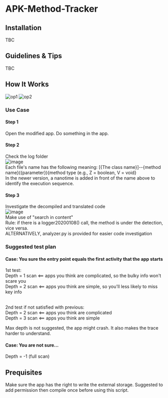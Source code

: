 # APK-Method-Tracker
## Installation
TBC
## Guidelines & Tips
TBC
## How It Works
![op1](https://user-images.githubusercontent.com/65654501/148697278-7d705787-68ef-4b2c-88c6-fe6021858552.png)
![op2](https://user-images.githubusercontent.com/65654501/148697716-522caf7b-540a-4d4f-82c6-ba66ed485de3.png)
### Use Case
#### Step 1
Open the modified app.
Do something in the app.
#### Step 2
Check the log folder<br>
![image](https://user-images.githubusercontent.com/65654501/148726267-cbffcc9b-fec4-4d6a-acdd-3a843a2c9192.png)<br>
Each file's name has the following meaning:
[{The class name}]--{method name}({parameter}){method type (e.g., Z = boolean, V = void}<br>
In the newer version, a nanotime is added in front of the name above to identify the execution sequence.
#### Step 3
Investigate the decompiled and translated code<br>
![image](https://user-images.githubusercontent.com/65654501/148731679-8d4261f8-9552-457c-b0f5-ae8969ae8d9e.png)<br>
Make use of "search in content"<br>
Rule: if there is a logger20200108() call, the method is under the detection, vice versa.<br>
ALTERNATIVELY, analyzer.py is provided for easier code investigation
### Suggested test plan
#### Case: You sure the entry point equals the first activity that the app starts
1st test:<br>
Depth = 1 scan <== apps you think are complicated, so the bulky info won't scare you<br>
Depth = 2 scan <== apps you think are simple, so you'll less likely to miss key info<br>
<br>

2nd test if not satisfied with previous:<br>
Depth = 2 scan <== apps you think are complicated<br>
Depth = 3 scan <== apps you think are simple<br>

Max depth is not suggested, the app might crash. It also makes the trace harder to understand.
#### Case: You are not sure...
Depth = -1 (full scan)<br>

## Prequisites
Make sure the app has the right to write the external storage.
Suggested to add permission then compile once before using this script.

